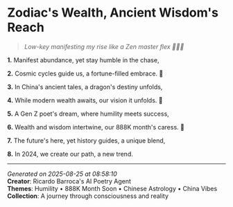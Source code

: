 # Zodiac's Wealth, Ancient Wisdom's Reach

> *Low-key manifesting my rise like a Zen master flex 🧘‍♀️💫*

**1.** Manifest abundance, yet stay humble in the chase,


**2.** Cosmic cycles guide us, a fortune-filled embrace. 🌌


**3.** In China's ancient tales, a dragon's destiny unfolds,


**4.** While modern wealth awaits, our vision it unfolds. 🏮


**5.** A Gen Z poet's dream, where humility meets success,


**6.** Wealth and wisdom intertwine, our 888K month's caress. 🎢


**7.** The future's here, yet history guides, a unique blend,


**8.** In 2024, we create our path, a new trend.



---

*Generated on 2025-08-25 at 08:58:10*  
**Creator**: Ricardo Barroca's AI Poetry Agent  
**Themes**: Humility • 888K Month Soon • Chinese Astrology • China Vibes  
**Collection**: A journey through consciousness and reality